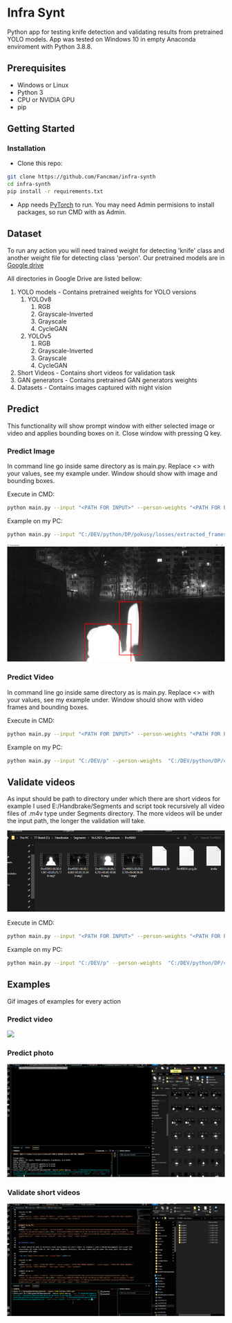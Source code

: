 # Infra Synt

Python app for testing knife detection and validating results from pretrained YOLO models. App was tested on Windows 10 in empty Anaconda enviroment with Python 3.8.8.

## Prerequisites
- Windows or Linux
- Python 3
- CPU or NVIDIA GPU
- pip

## Getting Started
### Installation

- Clone this repo:
```bash
git clone https://github.com/Fancman/infra-synth
cd infra-synth
pip install -r requirements.txt
```

- App needs [PyTorch](https://pytorch.org/get-started/locally/) to run. You may need Admin permisions to install packages, so run CMD with as Admin.

## Dataset

To run any action you will need trained weight for detecting 'knife' class and another weight file for detecting class 'person'. Our pretrained models are in [Google drive](https://drive.google.com/drive/folders/1upL1yKbS4b1rHjmJRKnmwK5Gpqcd47Iv?usp=sharing) 

All directories in Google Drive are listed bellow:

1. YOLO models - Contains pretrained weights for YOLO versions
	1. YOLOv8
		1. RGB
		2. Grayscale-Inverted
		3. Grayscale
		4. CycleGAN
	2. YOLOv5
		1. RGB
		2. Grayscale-Inverted
		3. Grayscale
		4. CycleGAN
2. Short Videos - Contains short videos for validation task 
3. GAN generators - Contains pretrained GAN generators weights
4. Datasets - Contains images captured with night vision


## Predict

This functionality will show prompt window with either selected image or video and applies bounding boxes on it. Close window with pressing Q key.

### Predict Image

In command line go inside same directory as is main.py. Replace <> with your values, see my example under. Window should show with image and bounding boxes.

Execute in CMD:
```bash
python main.py --input "<PATH FOR INPUT>" --person-weights "<PATH FOR PERSON WEIGHTS>" --knife-weights "<PATH FOR KNIFE WEIGHTS>" --model-version "<YOLO VERSION>" --file-type "photo" --task "predict"
```

Example on my PC:
```bash
python main.py --input "C:/DEV/python/DP/pokusy/losses/extracted_frames/25.jpg" --person-weights "C:/DEV/python/DP/cuda_yolo/runs/train/exp22/weights/best.pt" --knife-weights "C:/DEV/python/DP/Odovzdanie/YOLO detekcia/YOLOv8/Grayscale/weights/best.pt" --model-version "yolov8" --file-type "photo" --task "predict"
```

<img src='images/Predict_example.PNG'>

### Predict Video

In command line go inside same directory as is main.py. Replace <> with your values, see my example under. Window should show with video frames and bounding boxes.

Execute in CMD:
```bash
python main.py --input "<PATH FOR INPUT>" --person-weights "<PATH FOR PERSON WEIGHTS>" --knife-weights "<PATH FOR KNIFE WEIGHTS>" --model-version "<YOLO VERSION>" --file-type "video" --task "predict"
```

Example on my PC:
```bash
python main.py --input "C:/DEV/p" --person-weights  "C:/DEV/python/DP/cuda_yolo/runs/train/exp22/weights/bestpython main.py --input "E:/Handbrake/Segments/20.3.2023 - Rotunda/Dscf0001/Dscf0001-00.01.04.429-00.01.22.688-seg1.m4v" --person-weights "C:/DEV/python/DP/cuda_yolo/runs/train/exp22/weights/best.pt" --knife-weights "C:/DEV/python/DP/Odovzdanie/YOLO detekcia/YOLOv8/Grayscale/weights/best.pt" --model-version "yolov8" --file-type "video" --task "predict"
```

## Validate videos

As input should be path to directory under which there are short videos for example I used E:/Handbrake/Segments and script took recursively all video files of .m4v type under Segments directory. The more videos will be under the input path, the longer the validation will take.

<img src='images/Path_example.PNG'>

Execute in CMD:
```bash
python main.py --input "<PATH FOR INPUT>" --person-weights "<PATH FOR PERSON WEIGHTS>" --knife-weights "<PATH FOR KNIFE WEIGHTS>" --model-version "<YOLO VERSION>" --file-type "video" --task "validate"
```
Example on my PC:
```bash
python main.py --input "C:/DEV/p" --person-weights  "C:/DEV/python/DP/cuda_yolo/runs/train/exp22/weights/bestpython main.py --input "E:/Handbrake/Segments/20.3.2023 - Rotunda/Dscf0001/Dscf0001-00.01.04.429-00.01.22.688-seg1.m4v" --person-weights "C:/DEV/python/DP/cuda_yolo/runs/train/exp22/weights/best.pt" --knife-weights "C:/DEV/python/DP/Odovzdanie/YOLO detekcia/YOLOv8/Grayscale/weights/best.pt" --model-version "yolov8" --file-type "video" --task "validate"
```


## Examples

Gif images of examples for every action

### Predict video

<img src='predict_video_recording.gif'>

### Predict photo

<img src='images/predict_photo_recording.gif'>

### Validate short videos

<img src='images/validation_recording.gif'>